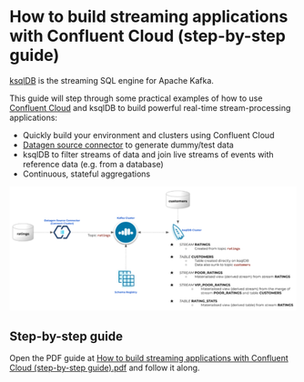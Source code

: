 # How to build streaming applications with Confluent Cloud (step-by-step guide)
[ksqlDB](https://www.confluent.io/product/ksqldb) is the streaming SQL engine for Apache Kafka.

This guide will step through some practical examples of how to use [Confluent Cloud](https://www.confluent.io/confluent-cloud/) and ksqlDB to build powerful real-time stream-processing applications:

- Quickly build your environment and clusters using Confluent Cloud
- [Datagen source connector](https://docs.confluent.io/cloud/current/connectors/cc-datagen-source.html) to generate dummy/test data
- ksqlDB to filter streams of data and join live streams of events with reference data (e.g. from a database)  
- Continuous, stateful aggregations

![image](demo_diagram.png)

## Step-by-step guide
Open the PDF guide at <a href="https://github.com/ifnesi/ksqldb-cc-workshop/blob/main/How%20to%20build%20streaming%20applications%20with%20Confluent%20Cloud%20(step-by-step%20guide).pdf">How to build streaming applications with Confluent Cloud (step-by-step guide).pdf</a> and follow it along.